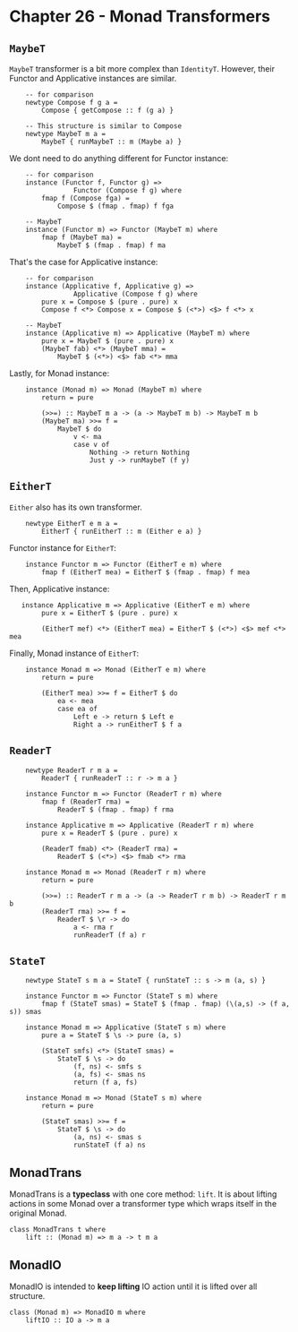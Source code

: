 # Chapter 26 - Monad Transformers

## `MaybeT`

`MaybeT` transformer is a bit more complex than `IdentityT`. However, their
Functor and Applicative instances are similar.

```
    -- for comparison
    newtype Compose f g a =
        Compose { getCompose :: f (g a) }

    -- This structure is similar to Compose
    newtype MaybeT m a =
        MaybeT { runMaybeT :: m (Maybe a) }
```

We dont need to do anything different for Functor instance:
```
    -- for comparison
    instance (Functor f, Functor g) =>
                Functor (Compose f g) where
        fmap f (Compose fga) =
            Compose $ (fmap . fmap) f fga

    -- MaybeT
    instance (Functor m) => Functor (MaybeT m) where
        fmap f (MaybeT ma) = 
            MaybeT $ (fmap . fmap) f ma
```

That's the case for Applicative instance:
```
    -- for comparison
    instance (Applicative f, Applicative g) =>
                Applicative (Compose f g) where
        pure x = Compose $ (pure . pure) x
        Compose f <*> Compose x = Compose $ (<*>) <$> f <*> x

    -- MaybeT
    instance (Applicative m) => Applicative (MaybeT m) where
        pure x = MaybeT $ (pure . pure) x
        (MaybeT fab) <*> (MaybeT mma) =
            MaybeT $ (<*>) <$> fab <*> mma
```

Lastly, for Monad instance:

```
    instance (Monad m) => Monad (MaybeT m) where
        return = pure
        
        (>>=) :: MaybeT m a -> (a -> MaybeT m b) -> MaybeT m b
        (MaybeT ma) >>= f =
            MaybeT $ do
                v <- ma
                case v of
                    Nothing -> return Nothing
                    Just y -> runMaybeT (f y)
```

## `EitherT`

`Either` also has its own transformer.

```
    newtype EitherT e m a = 
        EitherT { runEitherT :: m (Either e a) }
```

Functor instance for `EitherT`:

```
    instance Functor m => Functor (EitherT e m) where
        fmap f (EitherT mea) = EitherT $ (fmap . fmap) f mea
```

Then, Applicative instance:

```
   instance Applicative m => Applicative (EitherT e m) where
        pure x = EitherT $ (pure . pure) x

        (EitherT mef) <*> (EitherT mea) = EitherT $ (<*>) <$> mef <*> mea 
```

Finally, Monad instance of `EitherT`:

```
    instance Monad m => Monad (EitherT e m) where
        return = pure
    
        (EitherT mea) >>= f = EitherT $ do
            ea <- mea
            case ea of
                Left e -> return $ Left e
                Right a -> runEitherT $ f a
```

## `ReaderT`

```
	newtype ReaderT r m a = 
    	ReaderT { runReaderT :: r -> m a }

	instance Functor m => Functor (ReaderT r m) where
    	fmap f (ReaderT rma) =
        	ReaderT $ (fmap . fmap) f rma

	instance Applicative m => Applicative (ReaderT r m) where
    	pure x = ReaderT $ (pure . pure) x

    	(ReaderT fmab) <*> (ReaderT rma) =
        	ReaderT $ (<*>) <$> fmab <*> rma

	instance Monad m => Monad (ReaderT r m) where
    	return = pure

    	(>>=) :: ReaderT r m a -> (a -> ReaderT r m b) -> ReaderT r m b
    	(ReaderT rma) >>= f =
	        ReaderT $ \r -> do
    	        a <- rma r
        	    runReaderT (f a) r

```
## `StateT`

```
	newtype StateT s m a = StateT { runStateT :: s -> m (a, s) }

	instance Functor m => Functor (StateT s m) where
    	fmap f (StateT smas) = StateT $ (fmap . fmap) (\(a,s) -> (f a, s)) smas

	instance Monad m => Applicative (StateT s m) where
    	pure a = StateT $ \s -> pure (a, s)

    	(StateT smfs) <*> (StateT smas) = 
        	StateT $ \s -> do
            	(f, ns) <- smfs s
            	(a, fs) <- smas ns
            	return (f a, fs)

	instance Monad m => Monad (StateT s m) where
    	return = pure

    	(StateT smas) >>= f =
        	StateT $ \s -> do
            	(a, ns) <- smas s
            	runStateT (f a) ns
```
## MonadTrans

MonadTrans is a **typeclass** with one core method: `lift`. It is about lifting
actions in some Monad over a transformer type which wraps itself in the
original Monad.

```
class MonadTrans t where
    lift :: (Monad m) => m a -> t m a

```

## MonadIO

MonadIO is intended to **keep lifting** IO action until it is lifted over all
structure.
```
class (Monad m) => MonadIO m where
    liftIO :: IO a -> m a
```
